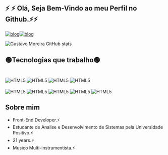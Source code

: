 ## ⚡ ⚡ Olá, Seja Bem-Vindo ao meu Perfil no Github.⚡⚡ 

[![blog](https://img.shields.io/badge/LinkedIn-0077B5?style=for-the-badge&logo=linkedin&logoColor=white)](https://www.linkedin.com/in/gustavo-moreira-aa488418b/)[![blog](https://img.shields.io/badge/Instagram-E4405F?style=for-the-badge&logo=instagram&logoColor=white)](https://www.instagram.com/gust4_s4ntos/)


![Gustavo Moreira GitHub stats](https://github-readme-stats.vercel.app/api?username=GustavoMoreiraDev&show_icons=true&theme=tokyonight)

## 🟢Tecnologias que trabalho🟢

<div style="display: inline-block"><br/>
  <img align="center" alt="HTML5" src="https://img.shields.io/badge/JavaScript-F7DF1E?style=for-the-badge&logo=javascript&logoColor=black" />
  <img align="center" alt="HTML5" src="https://img.shields.io/badge/React-20232A?style=for-the-badge&logo=react&logoColor=61DAFB" />
  <img align="center" alt="HTML5" src="https://img.shields.io/badge/Sass-CC6699?style=for-the-badge&logo=sass&logoColor=white" />
  <img align="center" alt="HTML5" src="https://img.shields.io/badge/Bootstrap-563D7C?style=for-the-badge&logo=bootstrap&logoColor=white" />
</div>
<div style="display: inline-block"><br/>
  <img align="center" alt="HTML5" src="https://img.shields.io/badge/jQuery-0769AD?style=for-the-badge&logo=jquery&logoColor=white" />
  <img align="center" alt="HTML5" src="https://img.shields.io/badge/HTML5-E34F26?style=for-the-badge&logo=html5&logoColor=white" />
  <img align="center" alt="HTML5" src="https://img.shields.io/badge/CSS3-1572B6?style=for-the-badge&logo=css3&logoColor=white" />
  <img align="center" alt="HTML5" src="https://img.shields.io/badge/Node.js-43853D?style=for-the-badge&logo=node.js&logoColor=white" />
  <img align="center" alt="HTML5" src="https://img.shields.io/badge/MySQL-00000F?style=for-the-badge&logo=mysql&logoColor=white" />
</div>

## Sobre mim
- Front-End Developer.⚡
- Estudante de Analise e Desenvolvimento de Sistemas pela Universidade Positivo.⚡
- 21 years.⚡
- Musico Multi-instrumentista.⚡



